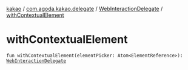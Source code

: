 [kakao](../../index.md) / [com.agoda.kakao.delegate](../index.md) / [WebInteractionDelegate](index.md) / [withContextualElement](./with-contextual-element.md)

# withContextualElement

`fun withContextualElement(elementPicker: Atom<ElementReference>): `[`WebInteractionDelegate`](index.md)